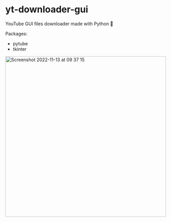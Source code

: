 # yt-downloader-gui
 YouTube GUI files downloader made with Python 🤍

Packages: 
- pytube
- tkinter


<img width="500" alt="Screenshot 2022-11-13 at 09 37 15" src="https://user-images.githubusercontent.com/76222513/201513284-9c73eea0-fd90-4bd0-b69b-87d1493bda45.png">
